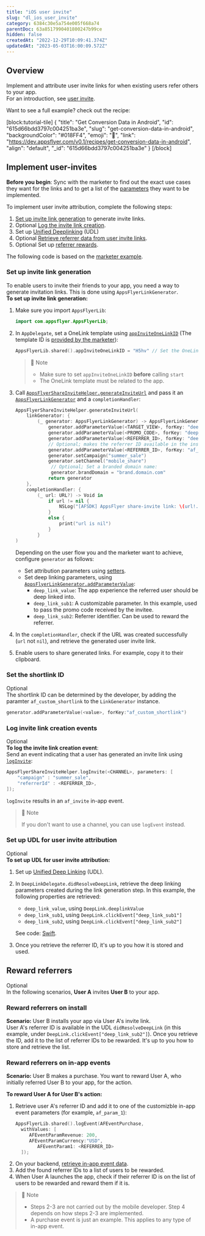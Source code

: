 ```yaml
---
title: "iOS user invite"
slug: "dl_ios_user_invite"
category: 6384c30e5a754e005f668a74
parentDoc: 63a8517990401800247b99ce
hidden: false
createdAt: "2022-12-29T10:09:41.374Z"
updatedAt: "2023-05-03T16:00:09.572Z"
---
```

Overview
--------

Implement and attribute user invite links for when existing users refer others to your app.  
For an introduction, see [user invite](doc:user-invite-attribution).

Want to see a full example? check out the recipe:

[block:tutorial-tile]
{
  "title": "Get Conversion Data in Android",
  "id": "615d66bdd3797c004251ba3e",
  "slug": "get-conversion-data-in-android",
  "backgroundColor": "#018FF4",
  "emoji": "🐣",
  "link": "https://dev.appsflyer.com/v0.1/recipes/get-conversion-data-in-android",
  "align": "default",
  "_id": "615d66bdd3797c004251ba3e"
}
[/block]


Implement user-invites
----------------------

**Before you begin**: Sync with the marketer to find out the exact use cases they want for the links and to get a list of the [parameters](https://support.appsflyer.com/hc/en-us/articles/115004480866#parameters) they want to be implemented.

To implement user invite attribution, complete the following steps:

1. [Set up invite link generation](#set-up-invite-link-generation) to generate invite links.
2. <span class="annotation-optional">Optional</span> [Log the invite link creation](#log-invite-link-creation-events).
3. Set up [Unified Deeplinking](doc:dl_ios_unified_deep_linking) (UDL)
4. <span class="annotation-optional">Optional</span> [Retrieve referrer data from user invite links](#set-up-udl-for-user-invite-attribution).
5. <span class="annotation-optional">Optional</span> Set up [referrer rewards](#reward-referrers).

The following code is based on the [marketer example](https://support.appsflyer.com/hc/en-us/articles/115004480866#example).

### Set up invite link generation

To enable users to invite their friends to your app, you need a way to generate invitation links. This is done using `AppsFlyerLinkGenerator`.  
**To set up invite link generation:**

1. Make sure you import `AppsFlyerLib`:
   ```swift
   import com.appsflyer.AppsFlyerLib;
   ```

2. In `AppDelegate`, set a OneLink template using [`appInviteOneLinkID`](ios-sdk-reference-appsflyerlib#appinviteonelinkid) (The template ID is [provided by the marketer](hhttps://support.appsflyer.com/hc/en-us/articles/115004480866#procedures)):
   ```swift
   AppsFlyerLib.shared().appInviteOneLinkID = "H5hv" // Set the OneLink template ID for userinvitation links
   ```
   > 📘 Note
   > 
   > - Make sure to set `appInviteOneLinkID` **before** calling `start`
   > - The OneLink template must be related to the app.

3. Call [`AppsFlyerShareInviteHelper.generateInviteUrl`](doc:ios-sdk-reference-appsflyershareinvitehelper#generateinviteurl) and pass it an [`AppsFlyerLinkGenerator`](doc:ios-sdk-reference-appsflyerlinkgenerator) and a `completionHandler`:
   ```swift
   AppsFlyerShareInviteHelper.generateInviteUrl(
       linkGenerator: {
           (_ generator: AppsFlyerLinkGenerator) -> AppsFlyerLinkGenerator in
               generator.addParameterValue(<TARGET_VIEW>, forKey: "deep_link_value")
               generator.addParameterValue(<PROMO_CODE>, forKey: "deep_link_sub1")
               generator.addParameterValue(<REFERRER_ID>, forKey: "deep_link_sub2")
               // Optional; makes the referrer ID available in the installs raw-data report
               generator.addParameterValue(<REFERRER_ID>, forKey: "af_sub1")
               generator.setCampaign("summer_sale")
               generator.setChannel("mobile_share")
         		// Optional; Set a branded domain name:
         		generator.brandDomain = "brand.domain.com"
               return generator
       },
       completionHandler: {
           (_ url: URL?) -> Void in
               if url != nil {
                   NSLog("[AFSDK] AppsFlyer share-invite link: \(url!.absoluteString)")
               }        
               else {
                   print("url is nil")
               }
           }
   )
   ```
   Depending on the user flow you and the marketer want to achieve, configure `generator` as follows:
   - Set attribution parameters using [setters](ios-sdk-reference-appsflyerlinkgenerator#methods).
   - Set deep linking parameters, using [`AppsFlyerLinkGenerator.addParameterValue`](doc:ios-sdk-reference-appsflyerlinkgenerator#addparametervalue):
     - `deep_link_value`: The app experience the referred user should be deep linked into.
     - `deep_link_sub1`: A customizable parameter. In this example, used to pass the promo code received by the invitee.
     - `deep_link_sub2`: Referrer identifier. Can be used to reward the referrer.

4. In the `completionHandler`, check if the URL was created successfully (`url` not `nil`), and retrieve the generated user invite link.

5. Enable users to share generated links. For example, copy it to their clipboard.

### Set the shortlink ID

<span class="annotation-optional">Optional</span>  
The shortlink ID can be determined by the developer, by adding the paramter `af_custom_shortlink` to the `LinkGenerator` instance.

```swift
generator.addParameterValue(<value>, forKey:"af_custom_shortlink")
```

### Log invite link creation events

<span class="annotation-optional">Optional</span>  
**To log the invite link creation event**:  
Send an event indicating that a user has generated an invite link using [`logInvite`](doc:ios-sdk-reference-appsflyershareinvitehelper#loginvite):

```swift
AppsFlyerShareInviteHelper.logInvite(<CHANNEL>, parameters: [
    "campaign" : "summer_sale",
    "referrerId" : <REFERRER_ID>,
]);
```

`logInvite` results in an `af_invite` in-app event. 

> 📘 Note
> 
> If you don't want to use a channel, you can use `logEvent` instead.

### Set up UDL for user invite attribution

<span class="annotation-optional">Optional</span>  
**To set up UDL for user invite attribution:**

1. Set up [Unified Deep Linking](doc:unified-deep-linking-udl-1) (UDL). 

2. In `DeepLinkDelegate.didResolveDeepLink`, retrieve the deep linking parameters created during the link generation step. In this example, the following properties are retrieved:

   - `deep_link_value`, using `DeepLink.deeplinkValue`
   - `deep_link_sub1`, using `DeepLink.clickEvent["deep_link_sub1"]`
   - `deep_link_sub2`, using `DeepLink.clickEvent["deep_link_sub2"]`

   See code: [Swift](https://github.com/AppsFlyerSDK/appsflyer-onelink-ios-sample-apps/blob/11178dd846fa105cff295312286274824c556339/swift/basic_app/basic_app/AppDelegate.swift#L134).

3. Once you retrieve the referrer ID, it's up to you how it is stored and used.

Reward referrers
----------------

<span class="annotation-optional">Optional</span>  
In the following scenarios, **User A** invites **User B** to your app.

### Reward referrers on install

**Scenario:** User B installs your app via User A's invite link.  
User A's referrer ID is available in the UDL `didResolveDeepLink` (in this example, under `DeepLink.clickEvent["deep_link_sub2"]`). Once you retrieve the ID, add it to the list of referrer IDs to be rewarded. It's up to you how to store and retrieve the list.

### Reward referrers on in-app events

**Scenario:** User B makes a purchase. You want to reward User A, who initially referred User B to your app, for the action.

**To reward User A for User B's action:**

1. Retrieve user A's referrer ID and add it to one of the customizble in-app event parameters (for example, `af_param_1`):
   ```swift
   AppsFlyerLib.shared().logEvent(AFEventPurchase, 
     withValues: [
   		AFEventParamRevenue: 200,
   		AFEventParamCurrency:"USD",
           AFEventParam1: <REFERRER_ID>
     ]);
   ```
2. On your backend, [retrieve in-app event data](https://support.appsflyer.com/hc/en-us/articles/115005544169-Rich-in-app-events-Overview#view-inapp-event-data).
3. Add the found referrer IDs to a list of users to be rewarded.
4. When User A launches the app, check if their referrer ID is on the list of users to be rewarded and reward them if it is.

> 📘 Note
> 
> - Steps 2-3 are not carried out by the mobile developer. Step 4 depends on how steps 2-3 are implemented.
> - A purchase event is just an example. This applies to any type of in-app event.